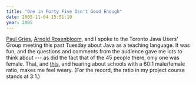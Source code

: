```yaml
---
title: "One in Forty Five Isn't Good Enough"
date: 2005-11-04 15:51:10
year: 2005
---
```

<a href="http://www.cs.toronto.edu/~pgries/">Paul Gries</a>, <a href="http://www.cs.toronto.edu/~arnold/">Arnold Rosenbloom</a>, and I spoke to the Toronto Java Users' Group meeting this past Tuesday about Java as a teaching language.  It was fun, and the questions and comments from the audience gave me lots to think about --- as did the fact that of the 45 people there, only one was female.  That, and <a href="http://www.misbehaving.net/2005/11/i_have_no_words.html">this</a>, and hearing about schools with a 60:1 male/female ratio, makes me feel weary.  (For the record, the ratio in my project course stands at 3:1.)
